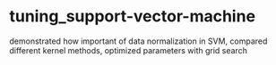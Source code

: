 # tuning_support-vector-machine
demonstrated how important of data normalization in SVM, compared different kernel methods, optimized parameters with grid search 
